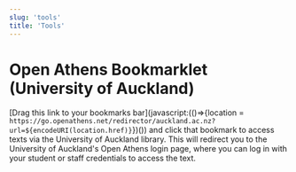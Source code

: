 ```yaml
---
slug: 'tools'
title: 'Tools'
---
```


# Open Athens Bookmarklet (University of Auckland)
[Drag this link to your bookmarks bar](javascript:(()=>{location = `https://go.openathens.net/redirector/auckland.ac.nz?url=${encodeURI(location.href)}`})()) and click that bookmark to access texts via the University of Auckland library. This will redirect you to the University of Auckland's Open Athens login page, where you can log in with your student or staff credentials to access the text.